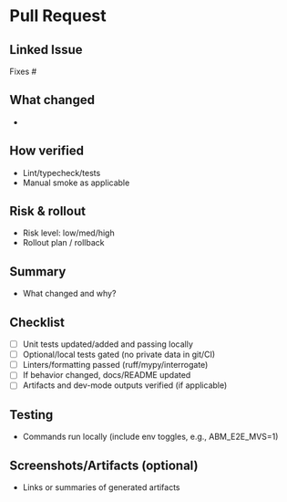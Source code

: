 # Pull Request

## Linked Issue

Fixes #

## What changed

-

## How verified

- Lint/typecheck/tests
- Manual smoke as applicable

## Risk & rollout

- Risk level: low/med/high
- Rollout plan / rollback

## Summary

- What changed and why?

## Checklist

- [ ] Unit tests updated/added and passing locally
- [ ] Optional/local tests gated (no private data in git/CI)
- [ ] Linters/formatting passed (ruff/mypy/interrogate)
- [ ] If behavior changed, docs/README updated
- [ ] Artifacts and dev-mode outputs verified (if applicable)

## Testing

- Commands run locally (include env toggles, e.g., ABM_E2E_MVS=1)

## Screenshots/Artifacts (optional)

- Links or summaries of generated artifacts
